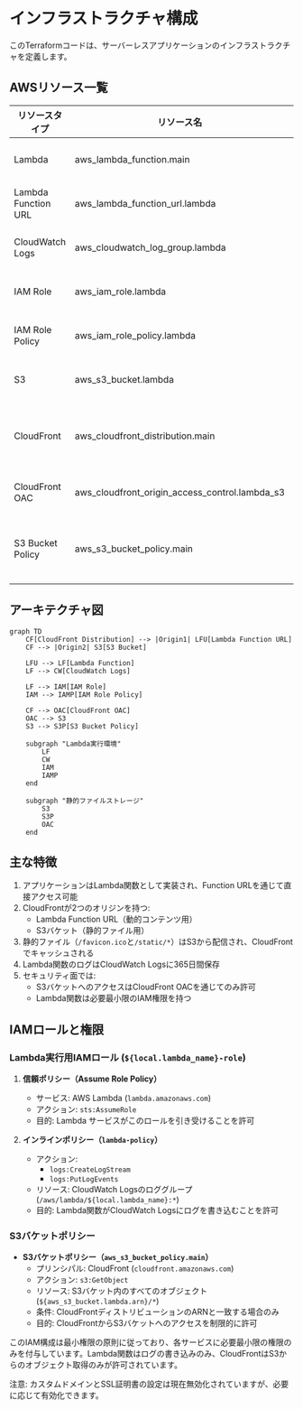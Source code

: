 # インフラストラクチャ構成

このTerraformコードは、サーバーレスアプリケーションのインフラストラクチャを定義します。

## AWSリソース一覧

| リソースタイプ | リソース名 | 説明 |
|--------------|------------|------|
| Lambda | aws_lambda_function.main | メインのLambda関数 |
| Lambda Function URL | aws_lambda_function_url.lambda | Lambda関数のURL設定 |
| CloudWatch Logs | aws_cloudwatch_log_group.lambda | Lambda用のロググループ |
| IAM Role | aws_iam_role.lambda | Lambda実行用のIAMロール |
| IAM Role Policy | aws_iam_role_policy.lambda | Lambda用のIAMポリシー |
| S3 | aws_s3_bucket.lambda | 静的ファイル用のS3バケット |
| CloudFront | aws_cloudfront_distribution.main | メインのCloudFrontディストリビューション |
| CloudFront OAC | aws_cloudfront_origin_access_control.lambda_s3 | S3バケットアクセス用のOAC |
| S3 Bucket Policy | aws_s3_bucket_policy.main | CloudFrontからのアクセスを許可するバケットポリシー |

## アーキテクチャ図

```mermaid
graph TD
    CF[CloudFront Distribution] --> |Origin1| LFU[Lambda Function URL]
    CF --> |Origin2| S3[S3 Bucket]

    LFU --> LF[Lambda Function]
    LF --> CW[CloudWatch Logs]

    LF --> IAM[IAM Role]
    IAM --> IAMP[IAM Role Policy]

    CF --> OAC[CloudFront OAC]
    OAC --> S3
    S3 --> S3P[S3 Bucket Policy]

    subgraph "Lambda実行環境"
        LF
        CW
        IAM
        IAMP
    end

    subgraph "静的ファイルストレージ"
        S3
        S3P
        OAC
    end
```

## 主な特徴

1. アプリケーションはLambda関数として実装され、Function URLを通じて直接アクセス可能
2. CloudFrontが2つのオリジンを持つ:
   - Lambda Function URL（動的コンテンツ用）
   - S3バケット（静的ファイル用）
3. 静的ファイル（`/favicon.ico`と`/static/*`）はS3から配信され、CloudFrontでキャッシュされる
4. Lambda関数のログはCloudWatch Logsに365日間保存
5. セキュリティ面では:
   - S3バケットへのアクセスはCloudFront OACを通じてのみ許可
   - Lambda関数は必要最小限のIAM権限を持つ

## IAMロールと権限

### Lambda実行用IAMロール (`${local.lambda_name}-role`)

1. **信頼ポリシー（Assume Role Policy）**
   - サービス: AWS Lambda (`lambda.amazonaws.com`)
   - アクション: `sts:AssumeRole`
   - 目的: Lambda サービスがこのロールを引き受けることを許可

2. **インラインポリシー（`lambda-policy`）**
   - アクション:
     - `logs:CreateLogStream`
     - `logs:PutLogEvents`
   - リソース: CloudWatch Logsのロググループ (`/aws/lambda/${local.lambda_name}:*`)
   - 目的: Lambda関数がCloudWatch Logsにログを書き込むことを許可

### S3バケットポリシー

- **S3バケットポリシー（`aws_s3_bucket_policy.main`）**
  - プリンシパル: CloudFront (`cloudfront.amazonaws.com`)
  - アクション: `s3:GetObject`
  - リソース: S3バケット内のすべてのオブジェクト (`${aws_s3_bucket.lambda.arn}/*`)
  - 条件: CloudFrontディストリビューションのARNと一致する場合のみ
  - 目的: CloudFrontからS3バケットへのアクセスを制限的に許可

このIAM構成は最小権限の原則に従っており、各サービスに必要最小限の権限のみを付与しています。Lambda関数はログの書き込みのみ、CloudFrontはS3からのオブジェクト取得のみが許可されています。

注意: カスタムドメインとSSL証明書の設定は現在無効化されていますが、必要に応じて有効化できます。
